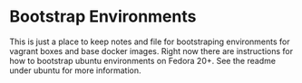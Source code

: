 Bootstrap Environments
======================

This is just a place to keep notes and file for bootstraping environments for vagrant boxes and base docker images. Right now there are instructions for how to bootstrap ubuntu environments on Fedora 20+. See the readme under ubuntu for more information.

